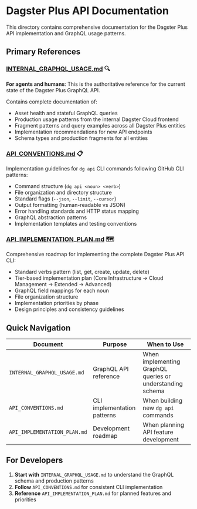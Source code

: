 # Dagster Plus API Documentation

This directory contains comprehensive documentation for the Dagster Plus API implementation and GraphQL usage patterns.

## Primary References

### **[INTERNAL_GRAPHQL_USAGE.md](./INTERNAL_GRAPHQL_USAGE.md)** 🔍

**For agents and humans**: This is the authoritative reference for the current state of the Dagster Plus GraphQL API.

Contains complete documentation of:

- Asset health and stateful GraphQL queries
- Production usage patterns from the internal Dagster Cloud frontend
- Fragment patterns and query examples across all Dagster Plus entities
- Implementation recommendations for new API endpoints
- Schema types and production fragments for all entities

### **[API_CONVENTIONS.md](./API_CONVENTIONS.md)** 📋

Implementation guidelines for `dg api` CLI commands following GitHub CLI patterns:

- Command structure (`dg api <noun> <verb>`)
- File organization and directory structure
- Standard flags (`--json`, `--limit`, `--cursor`)
- Output formatting (human-readable vs JSON)
- Error handling standards and HTTP status mapping
- GraphQL abstraction patterns
- Implementation templates and testing conventions

### **[API_IMPLEMENTATION_PLAN.md](./API_IMPLEMENTATION_PLAN.md)** 🗺️

Comprehensive roadmap for implementing the complete Dagster Plus API CLI:

- Standard verbs pattern (list, get, create, update, delete)
- Tier-based implementation plan (Core Infrastructure → Cloud Management → Extended → Advanced)
- GraphQL field mappings for each noun
- File organization structure
- Implementation priorities by phase
- Design principles and consistency guidelines

## Quick Navigation

| Document                     | Purpose                     | When to Use                                               |
| ---------------------------- | --------------------------- | --------------------------------------------------------- |
| `INTERNAL_GRAPHQL_USAGE.md`  | GraphQL API reference       | When implementing GraphQL queries or understanding schema |
| `API_CONVENTIONS.md`         | CLI implementation patterns | When building new `dg api` commands                       |
| `API_IMPLEMENTATION_PLAN.md` | Development roadmap         | When planning API feature development                     |

## For Developers

1. **Start with** `INTERNAL_GRAPHQL_USAGE.md` to understand the GraphQL schema and production patterns
2. **Follow** `API_CONVENTIONS.md` for consistent CLI implementation
3. **Reference** `API_IMPLEMENTATION_PLAN.md` for planned features and priorities
